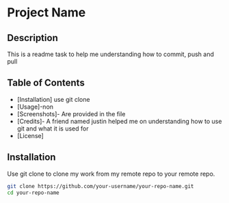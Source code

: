 # Project Name

## Description
This is a readme task to help me understanding how to commit, push and pull

## Table of Contents
- [Installation] use git clone
- [Usage]-non
- [Screenshots]- Are provided in the file
- [Credits]- A friend named justin helped me on understanding how to use git and what it is used for
- [License]

## Installation
Use git clone to clone my work from my remote repo to your remote repo.

```bash
git clone https://github.com/your-username/your-repo-name.git
cd your-repo-name
